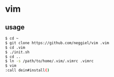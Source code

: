 # vim

usage
-----

```bash
$ cd ~
$ git clone https://github.com/neggiel/vim .vim
$ cd .vim
$ ./init.sh
$ cd ..
$ ln -s /path/to/home/.vim/.vimrc .vimrc
$ vim
:call dein#install()
```

